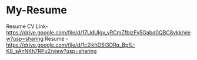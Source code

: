 # My-Resume
Resume CV Link-https://drive.google.com/file/d/17UdUlgv_yRCmZfbjzFv5Gabd0QBC8vkk/view?usp=sharing
Resume -https://drive.google.com/file/d/1c2lkhDSI3ORq_BpfL-K8_sAnNKh7RPu2/view?usp=sharing

